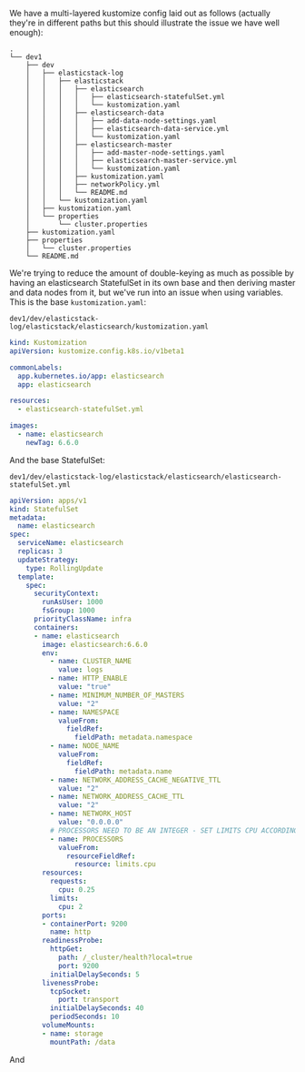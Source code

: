 We have a multi-layered kustomize config laid out as follows (actually they're in different paths but this should illustrate the issue we have well enough):

```
.
└── dev1
    ├── dev
    │   ├── elasticstack-log
    │   │   ├── elasticstack
    │   │   │   ├── elasticsearch
    │   │   │   │   ├── elasticsearch-statefulSet.yml
    │   │   │   │   └── kustomization.yaml
    │   │   │   ├── elasticsearch-data
    │   │   │   │   ├── add-data-node-settings.yaml
    │   │   │   │   ├── elasticsearch-data-service.yml
    │   │   │   │   └── kustomization.yaml
    │   │   │   ├── elasticsearch-master
    │   │   │   │   ├── add-master-node-settings.yaml
    │   │   │   │   ├── elasticsearch-master-service.yml
    │   │   │   │   └── kustomization.yaml
    │   │   │   ├── kustomization.yaml
    │   │   │   ├── networkPolicy.yml
    │   │   │   └── README.md
    │   │   └── kustomization.yaml
    │   ├── kustomization.yaml
    │   └── properties
    │       └── cluster.properties
    ├── kustomization.yaml
    ├── properties
    │   └── cluster.properties
    └── README.md
```

We're trying to reduce the amount of double-keying as much as possible by having an elasticsearch StatefulSet in its own base and then deriving master and data nodes from it, but we've run into an issue when using variables. This is the base `kustomization.yaml`:

`dev1/dev/elasticstack-log/elasticstack/elasticsearch/kustomization.yaml`
```yaml
kind: Kustomization
apiVersion: kustomize.config.k8s.io/v1beta1

commonLabels:
  app.kubernetes.io/app: elasticsearch
  app: elasticsearch

resources:
  - elasticsearch-statefulSet.yml

images:
  - name: elasticsearch
    newTag: 6.6.0
```

And the base StatefulSet:

`dev1/dev/elasticstack-log/elasticstack/elasticsearch/elasticsearch-statefulSet.yml`
```yaml
apiVersion: apps/v1
kind: StatefulSet
metadata:
  name: elasticsearch
spec:
  serviceName: elasticsearch
  replicas: 3
  updateStrategy:
    type: RollingUpdate
  template:
    spec:
      securityContext:
        runAsUser: 1000
        fsGroup: 1000
      priorityClassName: infra
      containers:
      - name: elasticsearch
        image: elasticsearch:6.6.0
        env:
          - name: CLUSTER_NAME
            value: logs
          - name: HTTP_ENABLE
            value: "true"
          - name: MINIMUM_NUMBER_OF_MASTERS
            value: "2"
          - name: NAMESPACE
            valueFrom:
              fieldRef:
                fieldPath: metadata.namespace
          - name: NODE_NAME
            valueFrom:
              fieldRef:
                fieldPath: metadata.name
          - name: NETWORK_ADDRESS_CACHE_NEGATIVE_TTL
            value: "2"
          - name: NETWORK_ADDRESS_CACHE_TTL
            value: "2"
          - name: NETWORK_HOST
            value: "0.0.0.0"
          # PROCESSORS NEED TO BE AN INTEGER - SET LIMITS CPU ACCORDINGLY
          - name: PROCESSORS
            valueFrom:
              resourceFieldRef:
                resource: limits.cpu
        resources:
          requests:
            cpu: 0.25
          limits:
            cpu: 2
        ports:
        - containerPort: 9200
          name: http
        readinessProbe:
          httpGet:
            path: /_cluster/health?local=true
            port: 9200
          initialDelaySeconds: 5
        livenessProbe:
          tcpSocket:
            port: transport
          initialDelaySeconds: 40
          periodSeconds: 10
        volumeMounts:
        - name: storage
          mountPath: /data
```

And 